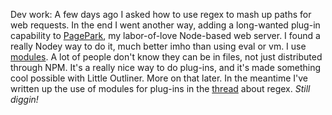 Dev work: A few days ago I asked how to use regex to mash up paths for web requests. In the end I went another way, adding a long-wanted plug-in capability to <a href="https://github.com/scripting/pagePark">PagePark</a>, my labor-of-love Node-based web server. I found a really Nodey way to do it, much better imho than using eval or vm. I use <a href="https://nodejs.org/api/modules.html">modules</a>. A lot of people don't know they can be in files, not just distributed through NPM. It's a really nice way to do plug-ins, and it's made something cool possible with Little Outliner. More on that later. In the meantime I've written up the use of modules for plug-ins in the <a href="https://github.com/scripting/Scripting-News/issues/158#issuecomment-605650163">thread</a> about regex.<i> Still diggin!</i>
